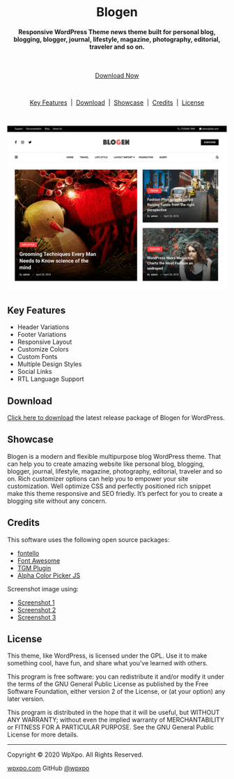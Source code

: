 <h1 align="center">Blogen</h1>

<h4 align="center">Responsive WordPress Theme news theme built for personal blog, blogging, blogger, journal, lifestyle, magazine, photography, editorial, traveler and so on.</h4>
<br>

<p align="center">
<a href="https://github.com/wpxpo/blogen/archive/master.zip">Download Now</a>
</p>

<br>

<p align="center">
	<a href="#key-features">Key Features</a>
	&nbsp;|&nbsp;
	<a href="#download">Download</a>
	&nbsp;|&nbsp;
	<a href="#showcase">Showcase</a>
	&nbsp;|&nbsp;
	<a href="#credits">Credits</a>
	&nbsp;|&nbsp;
	<a href="#license">License</a>
</p>

<br>

![screenshot](https://raw.githubusercontent.com/wpxpo/blogen/master/screenshot.png)

## Key Features

* Header Variations
* Footer Variations
* Responsive Layout
* Customize Colors
* Custom Fonts
* Multiple Design Styles
* Social Links
* RTL Language Support

## Download

[Click here to download](https://github.com/wpxpo/blogen/archive/master.zip) the latest release package of Blogen for WordPress.

## Showcase

Blogen is a modern and flexible multipurpose blog WordPress theme. That can help you to create amazing website like personal blog, blogging, blogger, journal, lifestyle, magazine, photography, editorial, traveler and so on. Rich customizer options can help you to empower your site customization. Well optimize CSS and perfectly positioned rich snippet make this theme responsive and SEO friedly. It’s perfect for you to create a blogging site without any concern.

## Credits

This software uses the following open source packages:

- [fontello](http://fontello.com/)
- [Font Awesome](http://fortawesome.github.com/Font-Awesome/)
- [TGM Plugin](https://github.com/TGMPA/TGM-Plugin-Activation)
- [Alpha Color Picker JS](https://github.com/BraadMartin/components/tree/master/alpha-color-picker)

Screenshot image using:
- [Screenshot 1](https://stocksnap.io/photo/1KFT5UJUZV)
- [Screenshot 2](https://stocksnap.io/photo/IKW16TPP9U)
- [Screenshot 3](https://stocksnap.io/photo/6E5ZAMCKC4)

## License

This theme, like WordPress, is licensed under the GPL. Use it to make something cool, have fun, and share what you've learned with others.

This program is free software: you can redistribute it and/or modify it under the terms of the GNU General Public License as published by the Free Software Foundation, either version 2 of the License, or (at your option) any later version.

This program is distributed in the hope that it will be useful, but WITHOUT ANY WARRANTY; without even the implied warranty of MERCHANTABILITY or FITNESS FOR A PARTICULAR PURPOSE. See the GNU General Public License for more details.

---

Copyright © 2020 WpXpo. All Rights Reserved.

[wpxpo.com](https://www.wpxpo.com)
GitHub [@wpxpo](https://github.com/wpxpo)
